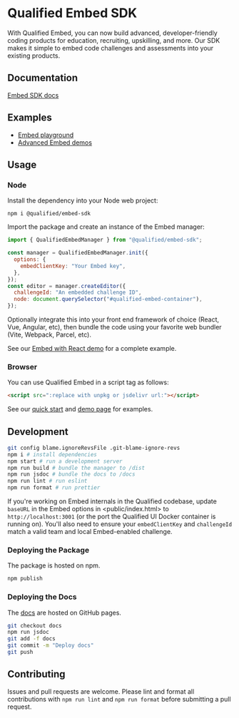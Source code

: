 # Qualified Embed SDK

With Qualified Embed, you can now build advanced, developer-friendly coding products for education, recruiting, upskilling, and more. Our SDK makes it simple to embed code challenges and assessments into your existing products.

## Documentation

[Embed SDK docs](https://andela-technology.github.io/qualified-embed/)

## Examples

- [Embed playground](https://www.qualified.io/embedded)
- [Advanced Embed demos](https://github.com/qualified/embed-demos)

## Usage

### Node

Install the dependency into your Node web project:

```
npm i @qualified/embed-sdk
```

Import the package and create an instance of the Embed manager:

```js
import { QualifiedEmbedManager } from "@qualified/embed-sdk";

const manager = QualifiedEmbedManager.init({
  options: {
    embedClientKey: "Your Embed key",
  },
});
const editor = manager.createEditor({
  challengeId: "An embedded challenge ID",
  node: document.querySelector("#qualified-embed-container"),
});
```

Optionally integrate this into your front end framework of choice (React, Vue, Angular, etc), then bundle the code using your favorite web bundler (Vite, Webpack, Parcel, etc).

See our [Embed with React demo](https://github.com/qualified/embed-demos/tree/master/react) for a complete example.

### Browser

You can use Qualified Embed in a script tag as follows:

```html
<script src=":replace with unpkg or jsdelivr url:"></script>
```

See our [quick start](https://andela-technology.github.io/qualified-embed/tutorial-challenges.html) and [demo page](https://github.com/qualified/embed-demos) for examples.

## Development

```bash
git config blame.ignoreRevsFile .git-blame-ignore-revs
npm i # install dependencies
npm start # run a development server
npm run build # bundle the manager to /dist
npm run jsdoc # bundle the docs to /docs
npm run lint # run eslint
npm run format # run prettier
```

If you're working on Embed internals in the Qualified codebase, update `baseURL` in the Embed options in <public/index.html> to `http://localhost:3001` (or the port the Qualified UI Docker container is running on). You'll also need to ensure your `embedClientKey` and `challengeId` match a valid team and local Embed-enabled challenge.

### Deploying the Package

The package is hosted on npm.

```bash
npm publish
```

### Deploying the Docs

The [docs](https://andela-technology.github.io/qualified-embed/) are hosted on GitHub pages.

```bash
git checkout docs
npm run jsdoc
git add -f docs
git commit -m "Deploy docs"
git push
```

## Contributing

Issues and pull requests are welcome. Please lint and format all contributions with `npm run lint` and `npm run format` before submitting a pull request.
